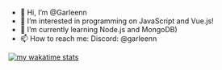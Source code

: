 - 👋 Hi, I’m @Garleenn
- 👀 I’m interested in programming on JavaScript and Vue.js!
- 🌱 I’m currently learning Node.js and MongoDB)
- 📫 How to reach me: Discord: @garleenn


[![my wakatime stats](https://github-readme-stats.vercel.app/api/wakatime?username=Garleen&theme=radical)](https://wakatime.com/@Garleen)
